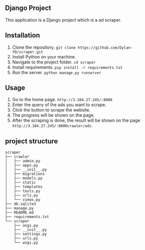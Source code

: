 ## Django Project

This application is a Django project which is a ad scraper.

## Installation
1. Clone the repository. `git clone https://github.com/Dylan-YD/scraper.git`
2. Install Python on your machine.
3. Navigate to the project folder. `cd scraper`
4. Install requirements. `pip install -r requirements.txt`
5. Run the server. `python manage.py runserver`

## Usage
1. Go to the home page. `http://3.104.27.245/:8000`
2. Enter the query of the ads you want to scrape.
3. Click the button to scrape the website.
4. The progress will be shown on the page.
5. After the scraping is done, the result will be shown on the page `http://3.104.27.245/:8000crawler/ads`.

## project structure
```
scraper
├── crawler
│   ├── admin.py
│   ├── apps.py
│   ├── __init__.py
│   ├── migrations
│   ├── models.py
│   ├── static
│   ├── templates
│   ├── tests.py
│   ├── urls.py
│   └── views.py
├── db.sqlite3
├── manage.py
├── README.md
├── requirements.txt
└── scraper
    ├── asgi.py
    ├── __init__.py
    ├── settings.py
    ├── urls.py
    └── wsgi.py
```
